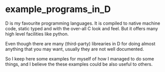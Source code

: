 # example_programs_in_D

D is my favourite programming languages. It is compiled to native machine code, static typed and with the 
over-all C look and feel. But it offers many high level facilities like python.

Even though there are many (third-party) librearies in D for doing almost anything that you may want, usually they
are not well documented.

So I keep here some examples for myself of how I managed to do some things, and I believe the these examples could be also useful to others.

